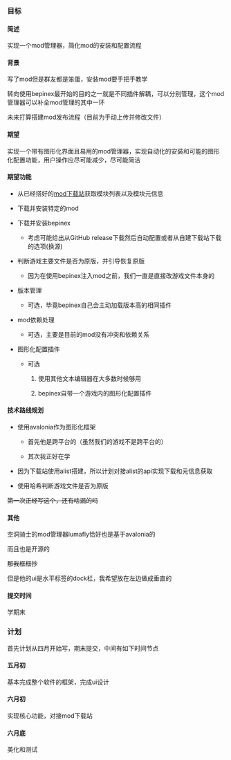 ### 目标

#### 简述

实现一个mod管理器，简化mod的安装和配置流程

#### 背景

写了mod但是群友都是笨蛋，安装mod要手把手教学

转向使用bepinex最开始的目的之一就是不同插件解耦，可以分别管理，这个mod管理器可以补全mod管理的其中一环

未来打算搭建mod发布流程（目前为手动上传并修改文件）

#### 期望

实现一个带有图形化界面且易用的mod管理器，实现自动化的安装和可能的图形化配置功能，用户操作应尽可能减少，尽可能简洁

#### 期望功能

- 从已经搭好的[mod下载站](https://server.monblog.top/alist/)获取模块列表以及模块元信息

- 下载并安装特定的mod

- 下载并安装bepinex
  
  - 考虑可能给出从GitHub release下载然后自动配置或者从自建下载站下载的选项(换源)

- 判断游戏主要文件是否为原版，并引导恢复原版
  
  - 因为在使用bepinex注入mod之前，我们一直是直接改游戏文件本身的

- 版本管理
  
  - 可选，毕竟bepinex自己会主动加载版本高的相同插件

- mod依赖处理
  
  - 可选，主要是目前的mod没有冲突和依赖关系

- 图形化配置插件
  
  - 可选
    
    1. 使用其他文本编辑器在大多数时候够用
    
    2. bepinex自带一个游戏内的图形化配置插件

#### 技术路线规划

- 使用avalonia作为图形化框架
  
  - 首先他是跨平台的（虽然我们的游戏不是跨平台的）
  
  - 其次我正好在学

- 因为下载站使用alist搭建，所以计划对接alist的api实现下载和元信息获取

- 使用哈希判断游戏文件是否为原版

~~第一次正经写这个，还有啥漏的吗~~

#### 其他

空洞骑士的mod管理器lumafly恰好也是基于avalonia的

而且也是开源的

~~那我框框抄~~

但是他的ui是水平标签的dock栏，我希望放在左边做成垂直的

#### 提交时间

学期末

### 计划

首先计划从四月开始写，期末提交，中间有如下时间节点

#### 五月初

基本完成整个软件的框架，完成ui设计

#### 六月初

实现核心功能，对接mod下载站

#### 六月底

美化和测试
